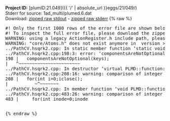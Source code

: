 **Project ID:** [plumID:21.049]({{ '/' | absolute_url }}eggs/21/049/)  
Stderr for source:  1ad_multi/plumed.6.dat   
Download: [zipped raw stdout](plumed.6.dat.plumed.stdout.txt.zip) - [zipped raw stderr](plumed.6.dat.plumed.stderr.txt.zip) 
{% raw %}
<pre>
#! Only the first 1000 rows of the error file are shown below
#! To inspect the full error file, please download the zipped raw stderr file above
WARNING: using a legacy ActionRegister.h include path, please use <<#include "core/ActionRegister.h">>
WARNING: "core/Atoms.h" does not exist anymore in  version >=2.10, you should change your code.
../PathCV.hsqrk2.cpp: In static member function ‘static void PLMD::function::PathCV::registerKeywords(PLMD::Keywords&)’:
../PathCV.hsqrk2.cpp:198:3: error: ‘componentsAreNotOptional’ was not declared in this scope
198 |   componentsAreNotOptional(keys);
|   ^~~~~~~~~~~~~~~~~~~~~~~~
../PathCV.hsqrk2.cpp: In destructor ‘virtual PLMD::function::PathCV::~PathCV()’:
../PathCV.hsqrk2.cpp:208:16: warning: comparison of integer expressions of different signedness: ‘int’ and ‘unsigned int’ [-Wsign-compare]
208 |   for(int i=0;i<mw_n_;++i){
|               ~^~~~~~
../PathCV.hsqrk2.cpp: In constructor ‘PLMD::function::PathCV::PathCV(const PLMD::ActionOptions&)’:
../PathCV.hsqrk2.cpp:236:16: warning: comparison of integer expressions of different signedness: ‘int’ and ‘unsigned int’ [-Wsign-compare]
236 |   for(int i=0;i<mw_n_;++i){
|               ~^~~~~~
../PathCV.hsqrk2.cpp:259:11: warning: comparison of integer expressions of different signedness: ‘int’ and ‘unsigned int’ [-Wsign-compare]
259 |       if(i==mw_id_) ifiles[i]->close();
|          ~^~~~~~~~
../PathCV.hsqrk2.cpp: In member function ‘void PLMD::function::PathCV::generatePath()’:
../PathCV.hsqrk2.cpp:483:26: warning: comparison of integer expressions of different signedness: ‘int’ and ‘unsigned int’ [-Wsign-compare]
483 |     for(int inode=0;inode<nnodes;inode++){
|                     ~~~~~^~~~~~~
../PathCV.hsqrk2.cpp: In member function ‘void PLMD::function::PathCV::readMultipleWalkers()’:
../PathCV.hsqrk2.cpp:941:16: warning: comparison of integer expressions of different signedness: ‘int’ and ‘unsigned int’ [-Wsign-compare]
941 |   for(int i=0;i<mw_n_;++i){
|               ~^~~~~~
../PathCV.hsqrk2.cpp:942:9: warning: comparison of integer expressions of different signedness: ‘int’ and ‘unsigned int’ [-Wsign-compare]
942 |     if(i==mw_id_) continue;
|        ~^~~~~~~~
../PathCV.hsqrk2.cpp:957:5: error: invalid use of incomplete type ‘class PLMD::Communicator’
957 |     comm.Barrier();
|     ^~~~
In file included from /home/runner/opt/include/plumed/function/../core/../tools/OFile.h:25,
from /home/runner/opt/include/plumed/function/../core/../tools/Log.h:25,
from /home/runner/opt/include/plumed/function/../core/Action.h:30,
from /home/runner/opt/include/plumed/function/../core/ActionWithValue.h:25,
from /home/runner/opt/include/plumed/function/Function.h:25,
from ../PathCV.hsqrk2.cpp:22:
/home/runner/opt/include/plumed/function/../core/../tools/FileBase.h:29:7: note: forward declaration of ‘class PLMD::Communicator’
29 | class Communicator;
|       ^~~~~~~~~~~~
../PathCV.hsqrk2.cpp:958:5: error: invalid use of incomplete type ‘class PLMD::Communicator’
958 |     multi_sim_comm.Barrier();
|     ^~~~~~~~~~~~~~
/home/runner/opt/include/plumed/function/../core/../tools/FileBase.h:29:7: note: forward declaration of ‘class PLMD::Communicator’
29 | class Communicator;
|       ^~~~~~~~~~~~
terminate called after throwing an instance of 'PLMD::Plumed::ExceptionError'
what():
(core/PlumedMain.cpp:1502) void PLMD::PlumedMain::load(const std::string&)
An error happened while executing command env PLUMED_ROOT='/home/runner/opt/lib/plumed' PLUMED_VERSION='2.10.0' PLUMED_HTMLDIR='/home/runner/opt/share/doc/plumed' PLUMED_INCLUDEDIR='/home/runner/opt/include' PLUMED_PROGRAM_NAME='plumed' PLUMED_IS_INSTALLED='yes' "/home/runner/opt/lib/plumed"/scripts/mklib.sh -n -o ./../PathCV.2.10.0.so ../PathCV.cpp

[pkrvm7jw40e0xgp:10049] *** Process received signal ***
[pkrvm7jw40e0xgp:10049] Signal: Aborted (6)
[pkrvm7jw40e0xgp:10049] Signal code:  (-6)
[pkrvm7jw40e0xgp:10049] [ 0] /lib/x86_64-linux-gnu/libc.so.6(+0x45330)[0x7faf6a045330]
[pkrvm7jw40e0xgp:10049] [ 1] /lib/x86_64-linux-gnu/libc.so.6(pthread_kill+0x11c)[0x7faf6a09eb2c]
[pkrvm7jw40e0xgp:10049] [ 2] /lib/x86_64-linux-gnu/libc.so.6(gsignal+0x1e)[0x7faf6a04527e]
[pkrvm7jw40e0xgp:10049] [ 3] /lib/x86_64-linux-gnu/libc.so.6(abort+0xdf)[0x7faf6a0288ff]
[pkrvm7jw40e0xgp:10049] [ 4] /lib/x86_64-linux-gnu/libstdc++.so.6(+0xa5ff5)[0x7faf6a4a5ff5]
[pkrvm7jw40e0xgp:10049] [ 5] /lib/x86_64-linux-gnu/libstdc++.so.6(+0xbb0da)[0x7faf6a4bb0da]
[pkrvm7jw40e0xgp:10049] [ 6] /lib/x86_64-linux-gnu/libstdc++.so.6(_ZSt10unexpectedv+0x0)[0x7faf6a4a5a55]
[pkrvm7jw40e0xgp:10049] [ 7] /lib/x86_64-linux-gnu/libstdc++.so.6(+0xa5a6f)[0x7faf6a4a5a6f]
[pkrvm7jw40e0xgp:10049] [ 8] plumed(+0x146dd)[0x559651ab46dd]
[pkrvm7jw40e0xgp:10049] [ 9] /lib/x86_64-linux-gnu/libc.so.6(+0x2a1ca)[0x7faf6a02a1ca]
[pkrvm7jw40e0xgp:10049] [10] /lib/x86_64-linux-gnu/libc.so.6(__libc_start_main+0x8b)[0x7faf6a02a28b]
[pkrvm7jw40e0xgp:10049] [11] plumed(+0x15365)[0x559651ab5365]
[pkrvm7jw40e0xgp:10049] *** End of error message ***
</pre>
{% endraw %}
